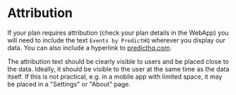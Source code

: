 # Attribution

If your plan requires attribution (check your plan details in the WebApp) you will need to include the text `Events by PredictHQ` wherever you display our data. You can also include a hyperlink to [predicthq.com](https://www.predicthq.com/).

The attribution text should be clearly visible to users and be placed close to the data. Ideally, it should be visible to the user at the same time as the data itself. If this is not practical, e.g. in a mobile app with limited space, it may be placed in a "Settings" or "About" page.
